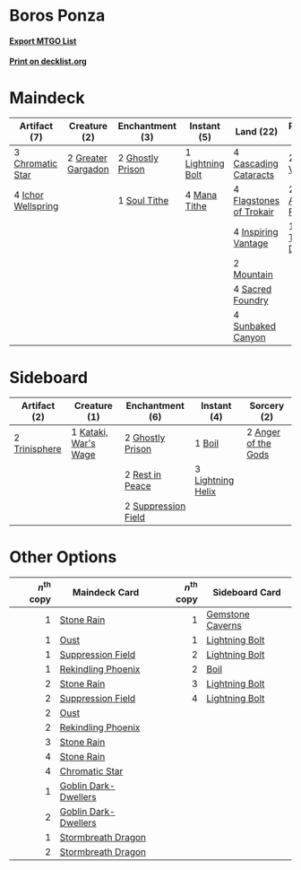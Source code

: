 # Boros Ponza

#### [Export MTGO List](../collection/Boros%20Ponza/Boros%20Ponza.txt)
#### [Print on decklist.org](http://decklist.org/?deckmain=2%09Ajani%20Vengeant%0A4%09Boom/Bust%0A4%09Cascading%20Cataracts%0A2%09Chandra,%20Acolyte%20of%20Flame%0A1%09Chandra,%20Torch%20of%20Defiance%0A3%09Chromatic%20Star%0A4%09Crack%20the%20Earth%0A4%09Flagstones%20of%20Trokair%0A2%09Ghostly%20Prison%0A2%09Greater%20Gargadon%0A4%09Ichor%20Wellspring%0A4%09Inspiring%20Vantage%0A1%09Lightning%20Bolt%0A4%09Mana%20Tithe%0A4%09Molten%20Rain%0A2%09Mountain%0A4%09Pillage%0A4%09Sacred%20Foundry%0A1%09Soul%20Tithe%0A4%09Sunbaked%20Canyon&deckside=2%09Anger%20of%20the%20Gods%0A1%09Boil%0A2%09Ghostly%20Prison%0A1%09Kataki,%20War's%20Wage%0A3%09Lightning%20Helix%0A2%09Rest%20in%20Peace%0A2%09Suppression%20Field%0A2%09Trinisphere)
# Maindeck

|                                        Artifact (7)                                         |                                        Creature (2)                                         |                                      Enchantment (3)                                      |                                      Instant (5)                                       |                                            Land (22)                                             |                                           Planeswalker (5)                                            |                                       Sorcery (16)                                        |
|---------------------------------------------------------------------------------------------|---------------------------------------------------------------------------------------------|-------------------------------------------------------------------------------------------|----------------------------------------------------------------------------------------|--------------------------------------------------------------------------------------------------|-------------------------------------------------------------------------------------------------------|-------------------------------------------------------------------------------------------|
|3 [Chromatic Star](http://gatherer.wizards.com/Pages/Card/Details.aspx?multiverseid=135279)  |2 [Greater Gargadon](http://gatherer.wizards.com/Pages/Card/Details.aspx?multiverseid=370560)|2 [Ghostly Prison](http://gatherer.wizards.com/Pages/Card/Details.aspx?multiverseid=420683)|1 [Lightning Bolt](http://gatherer.wizards.com/Pages/Card/Details.aspx?multiverseid=806)|4 [Cascading Cataracts](http://gatherer.wizards.com/Pages/Card/Details.aspx?multiverseid=426942)  |2 [Ajani Vengeant](http://gatherer.wizards.com/Pages/Card/Details.aspx?multiverseid=174852)            |4 [Boom/Bust](http://gatherer.wizards.com/Pages/Card/Details.aspx?multiverseid=126218)     |
|4 [Ichor Wellspring](http://gatherer.wizards.com/Pages/Card/Details.aspx?multiverseid=389551)|                                                                                             |1 [Soul Tithe](http://gatherer.wizards.com/Pages/Card/Details.aspx?multiverseid=265372)    |4 [Mana Tithe](http://gatherer.wizards.com/Pages/Card/Details.aspx?multiverseid=122324) |4 [Flagstones of Trokair](http://gatherer.wizards.com/Pages/Card/Details.aspx?multiverseid=116733)|2 [Chandra, Acolyte of Flame](http://gatherer.wizards.com/Pages/Card/Details.aspx?multiverseid=466880) |4 [Crack the Earth](http://gatherer.wizards.com/Pages/Card/Details.aspx?multiverseid=74480)|
|                                                                                             |                                                                                             |                                                                                           |                                                                                        |4 [Inspiring Vantage](http://gatherer.wizards.com/Pages/Card/Details.aspx?multiverseid=417819)    |1 [Chandra, Torch of Defiance](http://gatherer.wizards.com/Pages/Card/Details.aspx?multiverseid=417683)|4 [Molten Rain](http://gatherer.wizards.com/Pages/Card/Details.aspx?multiverseid=425928)   |
|                                                                                             |                                                                                             |                                                                                           |                                                                                        |2 [Mountain](http://gatherer.wizards.com/Pages/Card/Details.aspx?multiverseid=439859)             |                                                                                                       |4 [Pillage](http://gatherer.wizards.com/Pages/Card/Details.aspx?multiverseid=14755)        |
|                                                                                             |                                                                                             |                                                                                           |                                                                                        |4 [Sacred Foundry](http://gatherer.wizards.com/Pages/Card/Details.aspx?multiverseid=405106)       |                                                                                                       |                                                                                           |
|                                                                                             |                                                                                             |                                                                                           |                                                                                        |4 [Sunbaked Canyon](http://gatherer.wizards.com/Pages/Card/Details.aspx?multiverseid=464196)      |                                                                                                       |                                                                                           |


# Sideboard

|                                     Artifact (2)                                      |                                         Creature (1)                                          |                                       Enchantment (6)                                       |                                        Instant (4)                                         |                                         Sorcery (2)                                          |
|---------------------------------------------------------------------------------------|-----------------------------------------------------------------------------------------------|---------------------------------------------------------------------------------------------|--------------------------------------------------------------------------------------------|----------------------------------------------------------------------------------------------|
|2 [Trinisphere](http://gatherer.wizards.com/Pages/Card/Details.aspx?multiverseid=43545)|1 [Kataki, War's Wage](http://gatherer.wizards.com/Pages/Card/Details.aspx?multiverseid=382190)|2 [Ghostly Prison](http://gatherer.wizards.com/Pages/Card/Details.aspx?multiverseid=420683)  |1 [Boil](http://gatherer.wizards.com/Pages/Card/Details.aspx?multiverseid=14630)            |2 [Anger of the Gods](http://gatherer.wizards.com/Pages/Card/Details.aspx?multiverseid=438682)|
|                                                                                       |                                                                                               |2 [Rest in Peace](http://gatherer.wizards.com/Pages/Card/Details.aspx?multiverseid=442021)   |3 [Lightning Helix](http://gatherer.wizards.com/Pages/Card/Details.aspx?multiverseid=249386)|                                                                                              |
|                                                                                       |                                                                                               |2 [Suppression Field](http://gatherer.wizards.com/Pages/Card/Details.aspx?multiverseid=83617)|                                                                                            |                                                                                              |


# Other Options

|*n*<sup>th</sup> copy|                                         Maindeck Card                                         |*n*<sup>th</sup> copy|                                      Sideboard Card                                       |
|--------------------:|-----------------------------------------------------------------------------------------------|--------------------:|-------------------------------------------------------------------------------------------|
|                    1|[Stone Rain](http://gatherer.wizards.com/Pages/Card/Details.aspx?multiverseid=822)             |                    1|[Gemstone Caverns](http://gatherer.wizards.com/Pages/Card/Details.aspx?multiverseid=122094)|
|                    1|[Oust](http://gatherer.wizards.com/Pages/Card/Details.aspx?multiverseid=401649)                |                    1|[Lightning Bolt](http://gatherer.wizards.com/Pages/Card/Details.aspx?multiverseid=806)     |
|                    1|[Suppression Field](http://gatherer.wizards.com/Pages/Card/Details.aspx?multiverseid=83617)    |                    2|[Lightning Bolt](http://gatherer.wizards.com/Pages/Card/Details.aspx?multiverseid=806)     |
|                    1|[Rekindling Phoenix](http://gatherer.wizards.com/Pages/Card/Details.aspx?multiverseid=439768)  |                    2|[Boil](http://gatherer.wizards.com/Pages/Card/Details.aspx?multiverseid=14630)             |
|                    2|[Stone Rain](http://gatherer.wizards.com/Pages/Card/Details.aspx?multiverseid=822)             |                    3|[Lightning Bolt](http://gatherer.wizards.com/Pages/Card/Details.aspx?multiverseid=806)     |
|                    2|[Suppression Field](http://gatherer.wizards.com/Pages/Card/Details.aspx?multiverseid=83617)    |                    4|[Lightning Bolt](http://gatherer.wizards.com/Pages/Card/Details.aspx?multiverseid=806)     |
|                    2|[Oust](http://gatherer.wizards.com/Pages/Card/Details.aspx?multiverseid=401649)                |                     |                                                                                           |
|                    2|[Rekindling Phoenix](http://gatherer.wizards.com/Pages/Card/Details.aspx?multiverseid=439768)  |                     |                                                                                           |
|                    3|[Stone Rain](http://gatherer.wizards.com/Pages/Card/Details.aspx?multiverseid=822)             |                     |                                                                                           |
|                    4|[Stone Rain](http://gatherer.wizards.com/Pages/Card/Details.aspx?multiverseid=822)             |                     |                                                                                           |
|                    4|[Chromatic Star](http://gatherer.wizards.com/Pages/Card/Details.aspx?multiverseid=135279)      |                     |                                                                                           |
|                    1|[Goblin Dark-Dwellers](http://gatherer.wizards.com/Pages/Card/Details.aspx?multiverseid=407620)|                     |                                                                                           |
|                    2|[Goblin Dark-Dwellers](http://gatherer.wizards.com/Pages/Card/Details.aspx?multiverseid=407620)|                     |                                                                                           |
|                    1|[Stormbreath Dragon](http://gatherer.wizards.com/Pages/Card/Details.aspx?multiverseid=373679)  |                     |                                                                                           |
|                    2|[Stormbreath Dragon](http://gatherer.wizards.com/Pages/Card/Details.aspx?multiverseid=373679)  |                     |                                                                                           |

